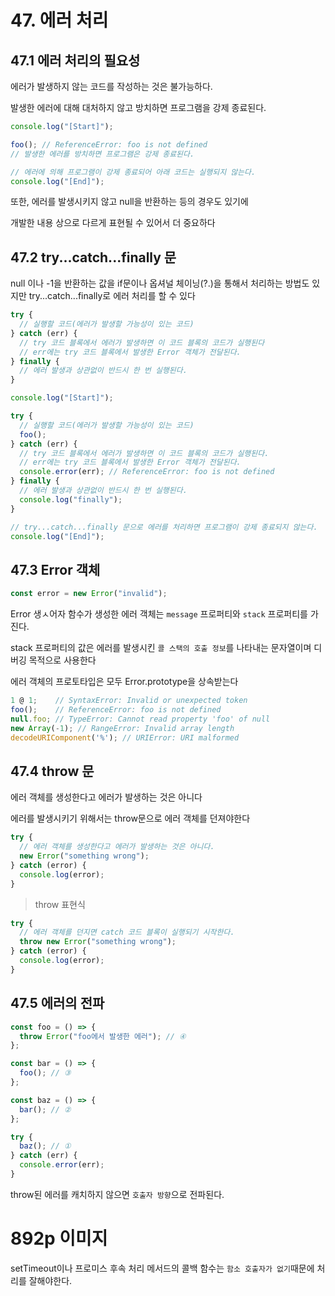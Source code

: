 # 47. 에러 처리

## 47.1 에러 처리의 필요성

에러가 발생하지 않는 코드를 작성하는 것은 불가능하다.

발생한 에러에 대해 대처하지 않고 방치하면 프로그램을 강제 종료된다.

```javascript
console.log("[Start]");

foo(); // ReferenceError: foo is not defined
// 발생한 에러를 방치하면 프로그램은 강제 종료된다.

// 에러에 의해 프로그램이 강제 종료되어 아래 코드는 실행되지 않는다.
console.log("[End]");
```

또한, 에러를 발생시키지 않고 null을 반환하는 등의 경우도 있기에

개발한 내용 상으로 다르게 표현될 수 있어서 더 중요하다

## 47.2 try...catch...finally 문

null 이나 -1을 반환하는 값을 if문이나 옵셔널 체이닝(?.)을 통해서 처리하는 방법도 있지만 try...catch...finally로 에러 처리를 할 수 있다

```javascript
try {
  // 실행할 코드(에러가 발생할 가능성이 있는 코드)
} catch (err) {
  // try 코드 블록에서 에러가 발생하면 이 코드 블록의 코드가 실행된다
  // err에는 try 코드 블록에서 발생한 Error 객체가 전달된다.
} finally {
  // 에러 발생과 상관없이 반드시 한 번 실행된다.
}
```

```javascript
console.log("[Start]");

try {
  // 실행할 코드(에러가 발생할 가능성이 있는 코드)
  foo();
} catch (err) {
  // try 코드 블록에서 에러가 발생하면 이 코드 블록의 코드가 실행된다.
  // err에는 try 코드 블록에서 발생한 Error 객체가 전달된다.
  console.error(err); // ReferenceError: foo is not defined
} finally {
  // 에러 발생과 상관없이 반드시 한 번 실행된다.
  console.log("finally");
}

// try...catch...finally 문으로 에러를 처리하면 프로그램이 강제 종료되지 않는다.
console.log("[End]");
```

## 47.3 Error 객체

```javascript
const error = new Error("invalid");
```

Error 생ㅅ어자 함수가 생성한 에러 객체는 `message` 프로퍼티와 `stack` 프로퍼티를 가진다.

stack 프로퍼티의 값은 에러를 발생시킨 `콜 스택의 호출 정보`를 나타내는 문자열이며 디버깅 목적으로 사용한다

에러 객체의 프로토타입은 모두 Error.prototype을 상속받는다

```javascript
1 @ 1;    // SyntaxError: Invalid or unexpected token
foo();    // ReferenceError: foo is not defined
null.foo; // TypeError: Cannot read property 'foo' of null
new Array(-1); // RangeError: Invalid array length
decodeURIComponent('%'); // URIError: URI malformed
```

## 47.4 throw 문

에러 객체를 생성한다고 에러가 발생하는 것은 아니다

에러를 발생시키기 위해서는 throw문으로 에러 객체를 던져야한다

```javascript
try {
  // 에러 객체를 생성한다고 에러가 발생하는 것은 아니다.
  new Error("something wrong");
} catch (error) {
  console.log(error);
}
```

> throw 표현식

```javascript
try {
  // 에러 객체를 던지면 catch 코드 블록이 실행되기 시작한다.
  throw new Error("something wrong");
} catch (error) {
  console.log(error);
}
```

## 47.5 에러의 전파

```javascript
const foo = () => {
  throw Error("foo에서 발생한 에러"); // ④
};

const bar = () => {
  foo(); // ③
};

const baz = () => {
  bar(); // ②
};

try {
  baz(); // ①
} catch (err) {
  console.error(err);
}
```

throw된 에러를 캐치하지 않으면 `호출자 방향`으로 전파된다.

# 892p 이미지

setTimeout이나 프로미스 후속 처리 메서드의 콜백 함수는 `함소 호출자가 없기`때문에 처리를 잘해야한다.
